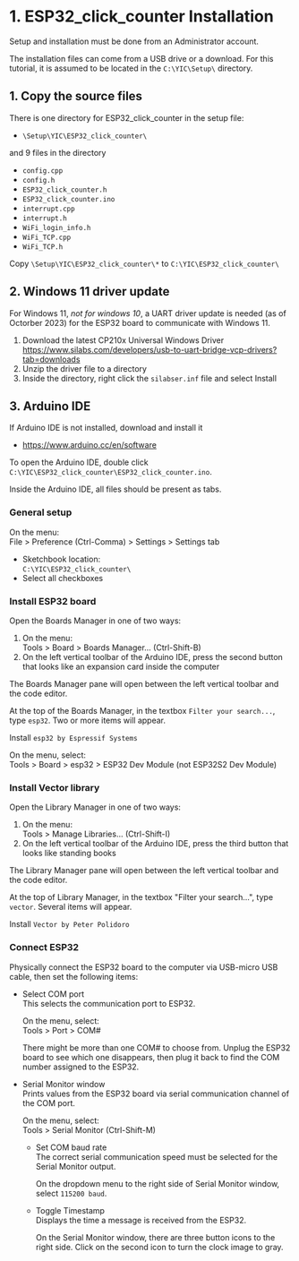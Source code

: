 # 1. ESP32_click_counter Installation

Setup and installation must be done from an Administrator account.

The installation files can come from a USB drive or a download. For this tutorial, it is assumed to be located in the `C:\YIC\Setup\` directory.

## 1. Copy the source files

There is one directory for ESP32_click_counter in the setup file:

- `\Setup\YIC\ESP32_click_counter\`

and 9 files in the directory

- `config.cpp`
- `config.h`
- `ESP32_click_counter.h`
- `ESP32_click_counter.ino`
- `interrupt.cpp`
- `interrupt.h`
- `WiFi_login_info.h`
- `WiFi_TCP.cpp`
- `WiFi_TCP.h`

Copy `\Setup\YIC\ESP32_click_counter\*` to `C:\YIC\ESP32_click_counter\`

## 2. Windows 11 driver update

For Windows 11, _not for windows 10_, a UART driver update is needed (as of Octorber 2023) for the ESP32 board to communicate with Windows 11.

1. Download the latest CP210x Universal Windows Driver\
<https://www.silabs.com/developers/usb-to-uart-bridge-vcp-drivers?tab=downloads>
2. Unzip the driver file to a directory
3. Inside the directory, right click the `silabser.inf` file and select Install

## 3. Arduino IDE

If Arduino IDE is not installed, download and install it

- <https://www.arduino.cc/en/software>

To open the Arduino IDE, double click `C:\YIC\ESP32_click_counter\ESP32_click_counter.ino`.

Inside the Arduino IDE, all files should be present as tabs.

### General setup

On the menu:\
File > Preference (Ctrl-Comma) > Settings  > Settings tab

- Sketchbook location:\
  `C:\YIC\ESP32_click_counter\`
- Select all checkboxes

### Install ESP32 board

Open the Boards Manager in one of two ways:

1. On the menu:\
   Tools > Board > Boards Manager... (Ctrl-Shift-B)
2. On the left vertical toolbar of the Arduino IDE, press the second button that looks like an expansion card inside the computer

The Boards Manager pane will open between the left vertical toolbar and the code editor.

At the top of the Boards Manager, in the textbox `Filter your search...`, type `esp32`. Two or more items will appear.

Install `esp32 by Espressif Systems`

On the menu, select:\
Tools > Board > esp32 > ESP32 Dev Module (not ESP32S2 Dev Module)

### Install Vector library

Open the Library Manager in one of two ways:

1. On the menu:\
  Tools > Manage Libraries... (Ctrl-Shift-I)
2. On the left vertical toolbar of the Arduino IDE, press the third button that looks like standing books

The Library Manager pane will open between the left vertical toolbar and the code editor.

At the top of Library Manager, in the textbox "Filter your search...", type `vector`. Several items will appear.

Install `Vector by Peter Polidoro`

### Connect ESP32

Physically connect the ESP32 board to the computer via USB-micro USB cable, then set the following items:

- Select COM port\
  This selects the communication port to ESP32.

  On the menu, select:\
  Tools > Port > COM#

  There might be more than one COM# to choose from. Unplug the ESP32 board to see which one disappears, then plug it back to find the COM number assigned to the ESP32.

- Serial Monitor window\
  Prints values from the ESP32 board via serial communication channel of the COM port.

  On the menu, select:\
  Tools > Serial Monitor (Ctrl-Shift-M)

  - Set COM baud rate\
    The correct serial communication speed must be selected for the Serial Monitor output.

    On the dropdown menu to the right side of Serial Monitor window, select `115200 baud`.

  - Toggle Timestamp\
    Displays the time a message is received from the ESP32.

    On the Serial Monitor window, there are three button icons to the right side. Click on the second icon to turn the clock image to gray.
